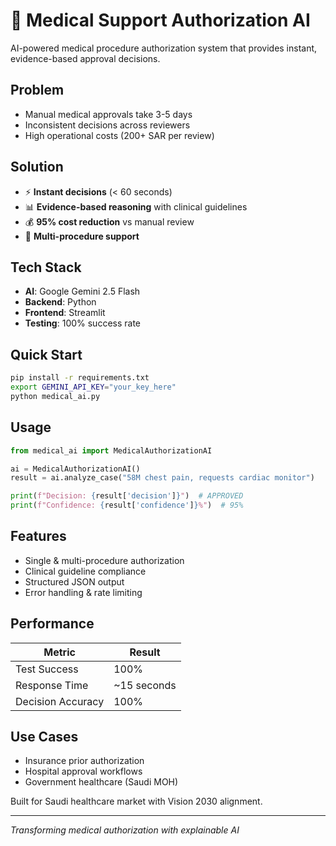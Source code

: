 # 🏥 Medical Support Authorization AI

AI-powered medical procedure authorization system that provides instant, evidence-based approval decisions.

## Problem
- Manual medical approvals take 3-5 days
- Inconsistent decisions across reviewers
- High operational costs (200+ SAR per review)

## Solution
- ⚡ **Instant decisions** (< 60 seconds)
- 📊 **Evidence-based reasoning** with clinical guidelines
- 💰 **95% cost reduction** vs manual review
- 🏥 **Multi-procedure support**

## Tech Stack
- **AI**: Google Gemini 2.5 Flash
- **Backend**: Python
- **Frontend**: Streamlit
- **Testing**: 100% success rate

## Quick Start
```bash
pip install -r requirements.txt
export GEMINI_API_KEY="your_key_here"
python medical_ai.py
```

## Usage
```python
from medical_ai import MedicalAuthorizationAI

ai = MedicalAuthorizationAI()
result = ai.analyze_case("58M chest pain, requests cardiac monitor")

print(f"Decision: {result['decision']}")  # APPROVED
print(f"Confidence: {result['confidence']}%")  # 95%
```

## Features
- Single & multi-procedure authorization
- Clinical guideline compliance
- Structured JSON output
- Error handling & rate limiting

## Performance
| Metric | Result |
|--------|--------|
| Test Success | 100% |
| Response Time | ~15 seconds |
| Decision Accuracy | 100% |

## Use Cases
- Insurance prior authorization
- Hospital approval workflows  
- Government healthcare (Saudi MOH)

Built for Saudi healthcare market with Vision 2030 alignment.

---
*Transforming medical authorization with explainable AI*
